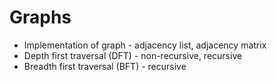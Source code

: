 # Graphs

- Implementation of graph - adjacency list, adjacency matrix
- Depth first traversal (DFT) - non-recursive, recursive
- Breadth first traversal (BFT) - recursive